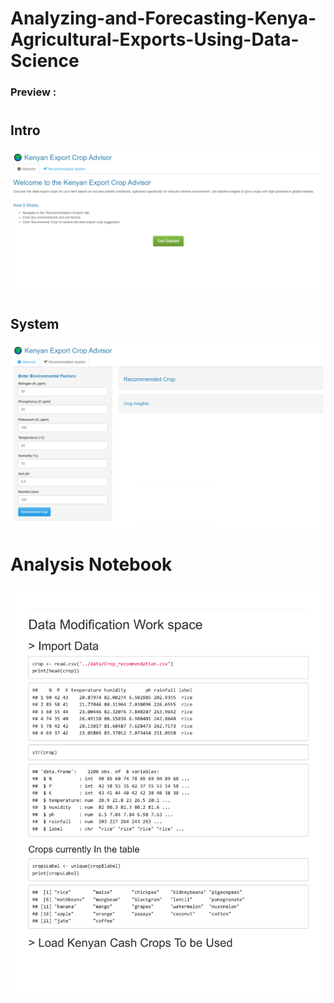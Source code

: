 # Analyzing-and-Forecasting-Kenya-Agricultural-Exports-Using-Data-Science

### Preview :

#

## Intro
<div align="center">
<img  src="Documentation/Intro.PNG"/>
</div>

#

## System
<div align="center">
<img src="Documentation/Dashboard.PNG"/>
</div>


#

# Analysis Notebook
<div align="center">
<img src="Documentation/Data_Manipulation_Notebook.pdf"/>
</div>

#